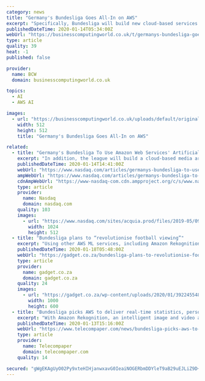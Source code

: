 ```yaml
---
category: news
title: "Germany's Bundesliga Goes All-In on AWS"
excerpt: "Specifically, Bundesliga will build new cloud-based services that automate processes, increase operational efficiency, and enhance the viewing experience using AWS artificial intelligence (AI), machine learning (ML), analytics, compute, database ..."
publishedDateTime: 2020-01-14T05:34:00Z
webUrl: "https://businesscomputingworld.co.uk/t/germanys-bundesliga-goes-all-in-on-aws/231205"
type: article
quality: 39
heat: -1
published: false

provider:
  name: BCW
  domain: businesscomputingworld.co.uk

topics:
  - AI
  - AWS AI

images:
  - url: "https://businesscomputingworld.co.uk/uploads/default/original/1X/f630a15932336b1cfe94ee76167108be74ef73e8.jpeg"
    width: 512
    height: 512
    title: "Germany's Bundesliga Goes All-In on AWS"

related:
  - title: "Germany's Bundesliga To Use Amazon Web Services' Artificial Intelligence"
    excerpt: "In addition, the league will build a cloud-based media archive by using other AWS ML services such as Amazon Rekognition. The media archive will automatically tag specific frames from over 150,000 ..."
    publishedDateTime: 2020-01-14T14:41:00Z
    webUrl: "https://www.nasdaq.com/articles/germanys-bundesliga-to-use-amazon-web-services-artificial-intelligence-2020-01-14"
    ampWebUrl: "https://www.nasdaq.com/articles/germanys-bundesliga-to-use-amazon-web-services-artificial-intelligence-2020-01-14?amp"
    cdnAmpWebUrl: "https://www-nasdaq-com.cdn.ampproject.org/c/s/www.nasdaq.com/articles/germanys-bundesliga-to-use-amazon-web-services-artificial-intelligence-2020-01-14?amp"
    type: article
    provider:
      name: Nasdaq
      domain: nasdaq.com
    quality: 103
    images:
      - url: "https://www.nasdaq.com/sites/acquia.prod/files/2019-05/0902-Q19%20Total%20Markets%20photos%20and%20gif_CC8.jpg"
        width: 1024
        height: 512
  - title: "Bundesliga plans to “revolutionise football viewing”"
    excerpt: "Using other AWS ML services, including Amazon Rekognition, an intelligent image and video analysis service, Bundesliga will build a cloud-based media archive that will automatically tag specific frames, from its more than 150,000 hours of video, with metadata such as game, jersey, player, team, and venue, so that the league can easily search ..."
    publishedDateTime: 2020-01-18T05:48:00Z
    webUrl: "https://gadget.co.za/bundesliga-plans-to-revolutionise-football-viewing/"
    type: article
    provider:
      name: gadget.co.za
      domain: gadget.co.za
    quality: 24
    images:
      - url: "https://gadget.co.za/wp-content/uploads/2020/01/3922455488_3413e0bd67_b-1000x600.jpg"
        width: 1000
        height: 600
  - title: "Bundesliga picks AWS to deliver real-time statistics, personalised match footage"
    excerpt: "With Amazon Rekognition, an intelligent image and video analysis service, Bundesliga will build a cloud-based media archive that will automatically tag specific frames from its more than 150,000 ..."
    publishedDateTime: 2020-01-13T15:16:00Z
    webUrl: "https://www.telecompaper.com/news/bundesliga-picks-aws-to-deliver-real-time-statistics-personalised-match-footage--1322513"
    type: article
    provider:
      name: Telecompaper
      domain: telecompaper.com
    quality: 14

secured: "gWgEKAgUyO02Py9xteHIHjanwxavG0IeaiNOGERbmDDYleT9aB29uEJLiZ9D+zlYT8FinAj7nzSvCYca/GNhTgKaEB0W1Zl7Y+OQvfe0M8XWvcNEzuTRGMHiQ7GAfU0d6SmX3aENT4c+l5ynnjMbtrYMjm/VC3FAK5Dq/qElFiMi438jBei3B564IfMUdxXso3nRb15J92QpB+vHor8Ln7xkBc3MQr4sj6OF2lXLM+RnMZgzMdXTatssEc+hfprjxtZMuS2coiH/Nn2UX/HEwz0IgFe4QoLKK/Hp5NVH8U/+grWY6suCLQ4QkmfC89yF;aot+xHnWF1Qfxr/w/FGPOA=="
---
```


